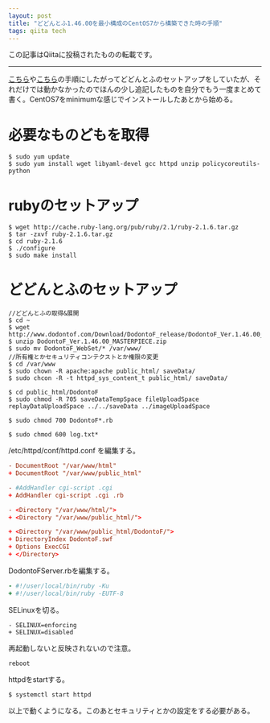 ```yaml
---
layout: post
title: "どどんとふ1.46.00を最小構成のCentOS7から構築できた時の手順"
tags: qiita tech
---
```

この記事はQiitaに投稿されたものの転載です。

---
[こちら](http://qiita.com/fusagiko/items/fd5aeb36f493319ab961)や[こちら](http://qiita.com/Akagi/items/64d266df4d2320abb77b)の手順にしたがってどどんとふのセットアップをしていたが、それだけでは動かなかったのでほんの少し追記したものを自分でもう一度まとめて書く。CentOS7をminimumな感じでインストールしたあとから始める。  

# 必要なものどもを取得

```console
$ sudo yum update
$ sudo yum install wget libyaml-devel gcc httpd unzip policycoreutils-python
```
# rubyのセットアップ

```console
$ wget http://cache.ruby-lang.org/pub/ruby/2.1/ruby-2.1.6.tar.gz
$ tar -zxvf ruby-2.1.6.tar.gz
$ cd ruby-2.1.6
$ ./configure
$ sudo make install
```
# どどんとふのセットアップ

```console
//どどんとふの取得&展開
$ cd ~
$ wget http://www.dodontof.com/Download/DodontoF_release/DodontoF_Ver.1.46.00_MASTERPIECE.zip
$ unzip DodontoF_Ver.1.46.00_MASTERPIECE.zip
$ sudo mv DodontoF_WebSet/* /var/www/
//所有権とかセキュリティコンテクストとか権限の変更
$ cd /var/www
$ sudo chown -R apache:apache public_html/ saveData/
$ sudo chcon -R -t httpd_sys_content_t public_html/ saveData/

$ cd public_html/DodontoF 
$ sudo chmod -R 705 saveDataTempSpace fileUploadSpace replayDataUploadSpace ../../saveData ../imageUploadSpace

$ sudo chmod 700 DodontoF*.rb

$ sudo chmod 600 log.txt*
```

/etc/httpd/conf/httpd.conf を編集する。

```httpd.conf
- DocumentRoot "/var/www/html"
+ DocumentRoot "/var/www/public_html"

- #AddHandler cgi-script .cgi
+ AddHandler cgi-script .cgi .rb

- <Directory "/var/www/html/">
+ <Directory "/var/www/public_html/">

+ <Directory "/var/www/public_html/DodontoF/">
+ DirectoryIndex DodontoF.swf
+ Options ExecCGI
+ </Directory>
```

DodontoFServer.rbを編集する。

```rb:DodontoFServer.rb
- #!/user/local/bin/ruby -Ku
+ #!/user/local/bin/ruby -EUTF-8
```

SELinuxを切る。

```:/etc/selinux/config
- SELINUX=enforcing
+ SELINUX=disabled
```
再起動しないと反映されないので注意。

```console
reboot
```

httpdをstartする。

```console
$ systemctl start httpd
```

以上で動くようになる。このあとセキュリティとかの設定をする必要がある。

